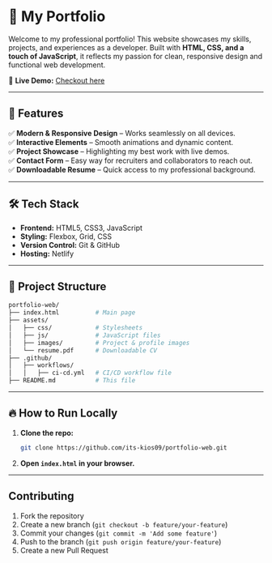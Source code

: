 # 🌟 My Portfolio  

Welcome to my professional portfolio! This website showcases my skills, projects, and experiences as a developer. Built with **HTML, CSS, and a touch of JavaScript**, it reflects my passion for clean, responsive design and functional web development.  

🔗 **Live Demo:** [Checkout here](https://itskios09.netlify.app/)


---

## 🚀 Features  

✅ **Modern & Responsive Design** – Works seamlessly on all devices.  
✅ **Interactive Elements** – Smooth animations and dynamic content.  
✅ **Project Showcase** – Highlighting my best work with live demos.  
✅ **Contact Form** – Easy way for recruiters and collaborators to reach out.  
✅ **Downloadable Resume** – Quick access to my professional background.  

---

## 🛠️ Tech Stack  

- **Frontend:** HTML5, CSS3, JavaScript  
- **Styling:** Flexbox, Grid, CSS  
- **Version Control:** Git & GitHub  
- **Hosting:** Netlify  


---

## 📂 Project Structure  

```bash
portfolio-web/
├── index.html          # Main page
├── assets/
│   ├── css/            # Stylesheets
│   ├── js/             # JavaScript files
│   ├── images/         # Project & profile images
│   └── resume.pdf      # Downloadable CV
├── .github/
│   ├── workflows/
│   │   ├── ci-cd.yml   # CI/CD workflow file
├── README.md           # This file
```
---

## 🔥 How to Run Locally  

1. **Clone the repo:**  
   ```bash
   git clone https://github.com/its-kios09/portfolio-web.git
   ```
2. **Open `index.html` in your browser.**  

---
## Contributing
1. Fork the repository
2. Create a new branch (`git checkout -b feature/your-feature`)
3. Commit your changes (`git commit -m 'Add some feature'`)
4. Push to the branch (`git push origin feature/your-feature`)
5. Create a new Pull Request

